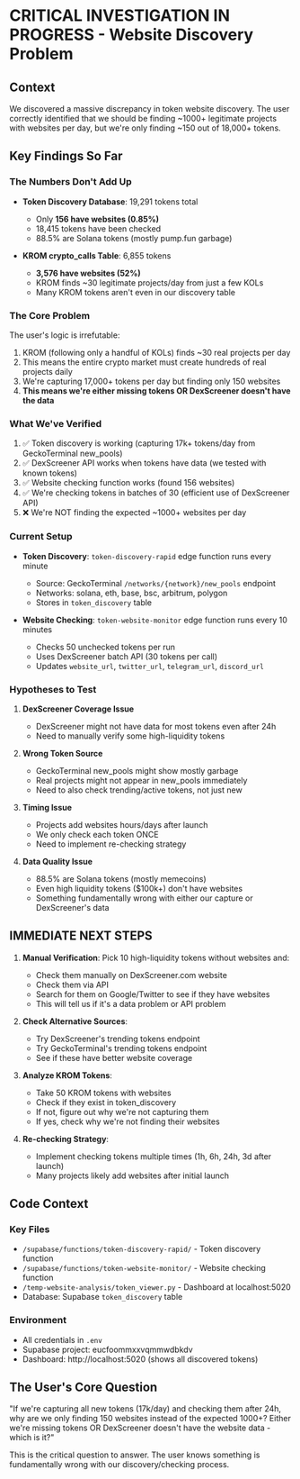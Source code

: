 # CRITICAL INVESTIGATION IN PROGRESS - Website Discovery Problem

## Context
We discovered a massive discrepancy in token website discovery. The user correctly identified that we should be finding ~1000+ legitimate projects with websites per day, but we're only finding ~150 out of 18,000+ tokens.

## Key Findings So Far

### The Numbers Don't Add Up
- **Token Discovery Database**: 19,291 tokens total
  - Only **156 have websites (0.85%)**
  - 18,415 tokens have been checked
  - 88.5% are Solana tokens (mostly pump.fun garbage)
  
- **KROM crypto_calls Table**: 6,855 tokens
  - **3,576 have websites (52%)**
  - KROM finds ~30 legitimate projects/day from just a few KOLs
  - Many KROM tokens aren't even in our discovery table

### The Core Problem
The user's logic is irrefutable:
1. KROM (following only a handful of KOLs) finds ~30 real projects per day
2. This means the entire crypto market must create hundreds of real projects daily
3. We're capturing 17,000+ tokens per day but finding only 150 websites
4. **This means we're either missing tokens OR DexScreener doesn't have the data**

### What We've Verified
1. ✅ Token discovery is working (capturing 17k+ tokens/day from GeckoTerminal new_pools)
2. ✅ DexScreener API works when tokens have data (we tested with known tokens)
3. ✅ Website checking function works (found 156 websites)
4. ✅ We're checking tokens in batches of 30 (efficient use of DexScreener API)
5. ❌ We're NOT finding the expected ~1000+ websites per day

### Current Setup
- **Token Discovery**: `token-discovery-rapid` edge function runs every minute
  - Source: GeckoTerminal `/networks/{network}/new_pools` endpoint
  - Networks: solana, eth, base, bsc, arbitrum, polygon
  - Stores in `token_discovery` table

- **Website Checking**: `token-website-monitor` edge function runs every 10 minutes
  - Checks 50 unchecked tokens per run
  - Uses DexScreener batch API (30 tokens per call)
  - Updates `website_url`, `twitter_url`, `telegram_url`, `discord_url`

### Hypotheses to Test

1. **DexScreener Coverage Issue**
   - DexScreener might not have data for most tokens even after 24h
   - Need to manually verify some high-liquidity tokens
   
2. **Wrong Token Source**
   - GeckoTerminal new_pools might show mostly garbage
   - Real projects might not appear in new_pools immediately
   - Need to also check trending/active tokens, not just new

3. **Timing Issue** 
   - Projects add websites hours/days after launch
   - We only check each token ONCE
   - Need to implement re-checking strategy

4. **Data Quality Issue**
   - 88.5% are Solana tokens (mostly memecoins)
   - Even high liquidity tokens ($100k+) don't have websites
   - Something fundamentally wrong with either our capture or DexScreener's data

## IMMEDIATE NEXT STEPS

1. **Manual Verification**: Pick 10 high-liquidity tokens without websites and:
   - Check them manually on DexScreener.com website
   - Check them via API
   - Search for them on Google/Twitter to see if they have websites
   - This will tell us if it's a data problem or API problem

2. **Check Alternative Sources**:
   - Try DexScreener's trending tokens endpoint
   - Try GeckoTerminal's trending tokens endpoint
   - See if these have better website coverage

3. **Analyze KROM Tokens**: 
   - Take 50 KROM tokens with websites
   - Check if they exist in token_discovery
   - If not, figure out why we're not capturing them
   - If yes, check why we're not finding their websites

4. **Re-checking Strategy**:
   - Implement checking tokens multiple times (1h, 6h, 24h, 3d after launch)
   - Many projects likely add websites after initial launch

## Code Context

### Key Files
- `/supabase/functions/token-discovery-rapid/` - Token discovery function
- `/supabase/functions/token-website-monitor/` - Website checking function
- `/temp-website-analysis/token_viewer.py` - Dashboard at localhost:5020
- Database: Supabase `token_discovery` table

### Environment
- All credentials in `.env`
- Supabase project: eucfoommxxvqmmwdbkdv
- Dashboard: http://localhost:5020 (shows all discovered tokens)

## The User's Core Question
"If we're capturing all new tokens (17k/day) and checking them after 24h, why are we only finding 150 websites instead of the expected 1000+? Either we're missing tokens OR DexScreener doesn't have the website data - which is it?"

This is the critical question to answer. The user knows something is fundamentally wrong with our discovery/checking process.